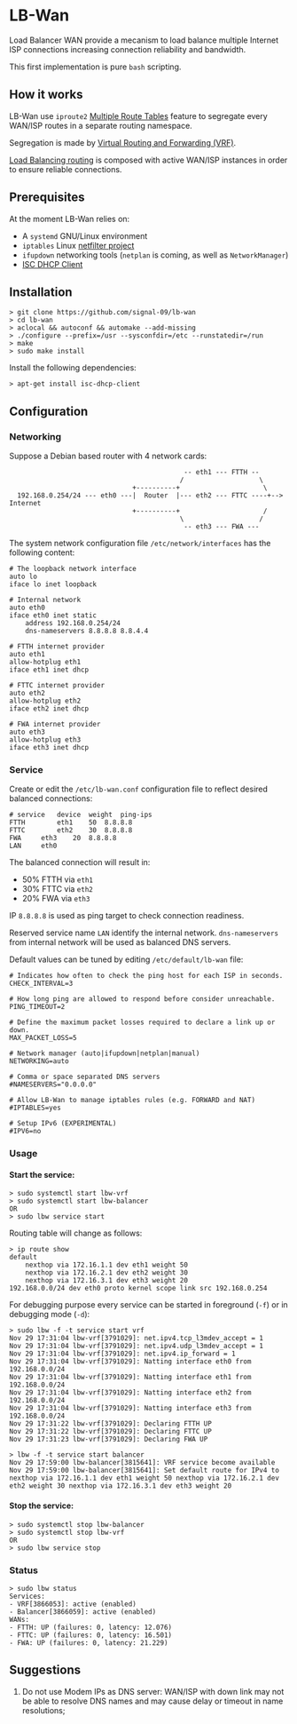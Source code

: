 # LB-Wan

Load Balancer WAN provide a mecanism to load balance multiple Internet ISP connections increasing
 connection reliability and bandwidth.

This first implementation is pure `bash` scripting.


## How it works

LB-Wan use `iproute2` [Multiple Route Tables](http://www.policyrouting.org/iproute2.doc.html#ss9.16)
feature to segregate every WAN/ISP routes in a separate routing namespace.

Segregation is made by [Virtual Routing and Forwarding (VRF)](https://docs.kernel.org/networking/vrf.html).

[Load Balancing routing](https://lartc.org/howto/lartc.rpdb.multiple-links.html) is composed with
active WAN/ISP instances in order to ensure reliable connections.


## Prerequisites

At the moment LB-Wan relies on:
* A `systemd` GNU/Linux environment
* `iptables` Linux [netfilter project](https://www.netfilter.org)
* `ifupdown` networking tools (`netplan` is coming, as well as `NetworkManager`)
* [ISC DHCP Client](https://www.isc.org/dhcp/)


## Installation

```shell
> git clone https://github.com/signal-09/lb-wan
> cd lb-wan
> aclocal && autoconf && automake --add-missing
> ./configure --prefix=/usr --sysconfdir=/etc --runstatedir=/run
> make
> sudo make install
```

Install the following dependencies:

```shell
> apt-get install isc-dhcp-client
```


## Configuration


### Networking

Suppose a Debian based router with 4 network cards:

```
                                            -- eth1 --- FTTH --
                                           /                   \
                               +----------+                     \
  192.168.0.254/24 --- eth0 ---|  Router  |--- eth2 --- FTTC ----+--> Internet
                               +----------+                     /
                                           \                   /
                                            -- eth3 --- FWA ---
```

The system network configuration file `/etc/network/interfaces` has the following content:

```
# The loopback network interface
auto lo
iface lo inet loopback

# Internal network
auto eth0
iface eth0 inet static
    address 192.168.0.254/24
    dns-nameservers 8.8.8.8 8.8.4.4

# FTTH internet provider
auto eth1
allow-hotplug eth1
iface eth1 inet dhcp

# FTTC internet provider
auto eth2
allow-hotplug eth2
iface eth2 inet dhcp

# FWA internet provider
auto eth3
allow-hotplug eth3
iface eth3 inet dhcp
```


### Service

Create or edit the `/etc/lb-wan.conf` configuration file to reflect desired balanced connections:

```
# service	device	weight	ping-ips
FTTH		eth1	50	8.8.8.8
FTTC		eth2	30	8.8.8.8
FWA		eth3	20	8.8.8.8
LAN		eth0
```

The balanced connection will result in:
* 50% FTTH via `eth1`
* 30% FTTC via `eth2`
* 20% FWA via `eth3`

IP `8.8.8.8` is used as ping target to check connection readiness.

Reserved service name `LAN` identify the internal network. `dns-nameservers` from internal network
will be used as balanced DNS servers.

Default values can be tuned by editing `/etc/default/lb-wan` file:

```
# Indicates how often to check the ping host for each ISP in seconds.
CHECK_INTERVAL=3

# How long ping are allowed to respond before consider unreachable.
PING_TIMEOUT=2

# Define the maximum packet losses required to declare a link up or down.
MAX_PACKET_LOSS=5

# Network manager (auto|ifupdown|netplan|manual)
NETWORKING=auto

# Comma or space separated DNS servers
#NAMESERVERS="0.0.0.0"

# Allow LB-Wan to manage iptables rules (e.g. FORWARD and NAT)
#IPTABLES=yes

# Setup IPv6 (EXPERIMENTAL)
#IPV6=no
```


### Usage

#### Start the service:

```shell
> sudo systemctl start lbw-vrf
> sudo systemctl start lbw-balancer
OR
> sudo lbw service start
```

Routing table will change as follows:

```shell
> ip route show
default 
	nexthop via 172.16.1.1 dev eth1 weight 50
	nexthop via 172.16.2.1 dev eth2 weight 30
	nexthop via 172.16.3.1 dev eth3 weight 20
192.168.0.0/24 dev eth0 proto kernel scope link src 192.168.0.254 
```

For debugging purpose every service can be started in foreground (`-f`) or in debugging mode (`-d`):

```shell
> sudo lbw -f -t service start vrf
Nov 29 17:31:04 lbw-vrf[3791029]: net.ipv4.tcp_l3mdev_accept = 1
Nov 29 17:31:04 lbw-vrf[3791029]: net.ipv4.udp_l3mdev_accept = 1
Nov 29 17:31:04 lbw-vrf[3791029]: net.ipv4.ip_forward = 1
Nov 29 17:31:04 lbw-vrf[3791029]: Natting interface eth0 from 192.168.0.0/24
Nov 29 17:31:04 lbw-vrf[3791029]: Natting interface eth1 from 192.168.0.0/24
Nov 29 17:31:04 lbw-vrf[3791029]: Natting interface eth2 from 192.168.0.0/24
Nov 29 17:31:04 lbw-vrf[3791029]: Natting interface eth3 from 192.168.0.0/24
Nov 29 17:31:22 lbw-vrf[3791029]: Declaring FTTH UP
Nov 29 17:31:22 lbw-vrf[3791029]: Declaring FTTC UP
Nov 29 17:31:23 lbw-vrf[3791029]: Declaring FWA UP
```

```shell
> lbw -f -t service start balancer
Nov 29 17:59:00 lbw-balancer[3815641]: VRF service become available
Nov 29 17:59:00 lbw-balancer[3815641]: Set default route for IPv4 to nexthop via 172.16.1.1 dev eth1 weight 50 nexthop via 172.16.2.1 dev eth2 weight 30 nexthop via 172.16.3.1 dev eth3 weight 20
```

#### Stop the service:

```shell
> sudo systemctl stop lbw-balancer
> sudo systemctl stop lbw-vrf
OR
> sudo lbw service stop
```

### Status

```shell
> sudo lbw status
Services:
- VRF[3866053]: active (enabled)
- Balancer[3866059]: active (enabled)
WANs:
- FTTH: UP (failures: 0, latency: 12.076)
- FTTC: UP (failures: 0, latency: 16.501)
- FWA: UP (failures: 0, latency: 21.229)
```


## Suggestions

1) Do not use Modem IPs as DNS server: WAN/ISP with down link may not be able to resolve DNS names
   and may cause delay or timeout in name resolutions;
